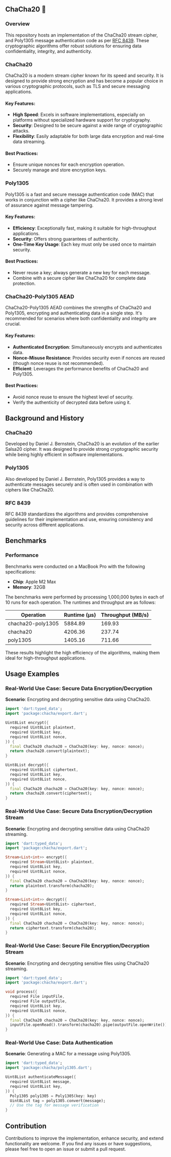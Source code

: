 ## ChaCha20 💃

### Overview

This repository hosts an implementation of the ChaCha20 stream cipher, and Poly1305 message authentication code as per [RFC 8439](https://www.rfc-editor.org/rfc/rfc8439). These cryptographic algorithms offer robust solutions for ensuring data confidentiality, integrity, and authenticity.

### ChaCha20

ChaCha20 is a modern stream cipher known for its speed and security. It is designed to provide strong encryption and has become a popular choice in various cryptographic protocols, such as TLS and secure messaging applications.

#### Key Features:
- **High Speed**: Excels in software implementations, especially on platforms without specialized hardware support for cryptography.
- **Security**: Designed to be secure against a wide range of cryptographic attacks.
- **Flexibility**: Easily adaptable for both large data encryption and real-time data streaming.

#### Best Practices:
- Ensure unique nonces for each encryption operation.
- Securely manage and store encryption keys.

### Poly1305

Poly1305 is a fast and secure message authentication code (MAC) that works in conjunction with a cipher like ChaCha20. It provides a strong level of assurance against message tampering.

#### Key Features:
- **Efficiency**: Exceptionally fast, making it suitable for high-throughput applications.
- **Security**: Offers strong guarantees of authenticity.
- **One-Time Key Usage**: Each key must only be used once to maintain security.

#### Best Practices:
- Never reuse a key; always generate a new key for each message.
- Combine with a secure cipher like ChaCha20 for complete data protection.

### ChaCha20-Poly1305 AEAD

ChaCha20-Poly1305 AEAD combines the strengths of ChaCha20 and Poly1305, encrypting and authenticating data in a single step. It's recommended for scenarios where both confidentiality and integrity are crucial.

#### Key Features:
- **Authenticated Encryption**: Simultaneously encrypts and authenticates data.
- **Nonce-Misuse Resistance**: Provides security even if nonces are reused (though nonce reuse is not recommended).
- **Efficient**: Leverages the performance benefits of ChaCha20 and Poly1305.

#### Best Practices:
- Avoid nonce reuse to ensure the highest level of security.
- Verify the authenticity of decrypted data before using it.

## Background and History

### ChaCha20

Developed by Daniel J. Bernstein, ChaCha20 is an evolution of the earlier Salsa20 cipher. It was designed to provide strong cryptographic security while being highly efficient in software implementations.

### Poly1305

Also developed by Daniel J. Bernstein, Poly1305 provides a way to authenticate messages securely and is often used in combination with ciphers like ChaCha20.

### RFC 8439

RFC 8439 standardizes the algorithms and provides comprehensive guidelines for their implementation and use, ensuring consistency and security across different applications.

## Benchmarks

### Performance

Benchmarks were conducted on a MacBook Pro with the following specifications:
- **Chip**: Apple M2 Max
- **Memory**: 32GB

The benchmarks were performed by processing 1,000,000 bytes in each of 10 runs for each operation. The runtimes and throughput are as follows:

| Operation           | Runtime (µs)        | Throughput (MB/s) |
|---------------------|---------------------|-------------------|
| chacha20-poly1305   | 5884.89             | 169.93            |
| chacha20            | 4206.36             | 237.74            |
| poly1305            | 1405.16             | 711.66            |

These results highlight the high efficiency of the algorithms, making them ideal for high-throughput applications.

## Usage Examples

### Real-World Use Case: Secure Data Encryption/Decryption

**Scenario**: Encrypting and decrypting sensitive data using ChaCha20.

```dart
import 'dart:typed_data';
import 'package:chacha/export.dart';

Uint8List encrypt({
  required Uint8List plaintext,
  required Uint8List key,
  required Uint8List nonce,
}) {
  final ChaCha20 chacha20 = ChaCha20(key: key, nonce: nonce);
  return chacha20.convert(plaintext);
}

Uint8List decrypt({
  required Uint8List ciphertext,
  required Uint8List key,
  required Uint8List nonce,
}) {
  final ChaCha20 chacha20 = ChaCha20(key: key, nonce: nonce);
  return chacha20.convert(ciphertext);
}
```

### Real-World Use Case: Secure Data Encryption/Decryption Stream

**Scenario**: Encrypting and decrypting sensitive data using ChaCha20 streaming.

```dart
import 'dart:typed_data';
import 'package:chacha/export.dart';

Stream<List<int>> encrypt({
  required Stream<Uint8List> plaintext,
  required Uint8List key,
  required Uint8List nonce,
}) {
  final ChaCha20 chacha20 = ChaCha20(key: key, nonce: nonce);
  return plaintext.transform(chacha20);
}

Stream<List<int>> decrypt({
  required Stream<Uint8List> ciphertext,
  required Uint8List key,
  required Uint8List nonce,
}) {
  final ChaCha20 chacha20 = ChaCha20(key: key, nonce: nonce);
  return ciphertext.transform(chacha20);
}
```

### Real-World Use Case: Secure File Encryption/Decryption Stream

**Scenario**: Encrypting and decrypting sensitive files using ChaCha20 streaming.

```dart
import 'dart:typed_data';
import 'package:chacha/export.dart';

void process({
  required File inputFile,
  required File outputFile,
  required Uint8List key,
  required Uint8List nonce,
}) {
  final ChaCha20 chacha20 = ChaCha20(key: key, nonce: nonce);
  inputFile.openRead().transform(chacha20).pipe(outputFile.openWrite());
}
```

### Real-World Use Case: Data Authentication

**Scenario**: Generating a MAC for a message using Poly1305.

```dart
import 'dart:typed_data';
import 'package:chacha/poly1305.dart';

Uint8List authenticateMessage({
  required Uint8List message,
  required Uint8List key,
}) {
  Poly1305 poly1305 = Poly1305(key: key)
  Uint8List tag = poly1305.convert(message);
  // Use the tag for message verification
}
```

## Contribution

Contributions to improve the implementation, enhance security, and extend functionality are welcome. If you find any issues or have suggestions, please feel free to open an issue or submit a pull request.
